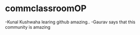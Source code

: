 
# commclassroomOP

-Kunal Kushwaha learing github amazing..
-Gaurav says that this community is amazing

